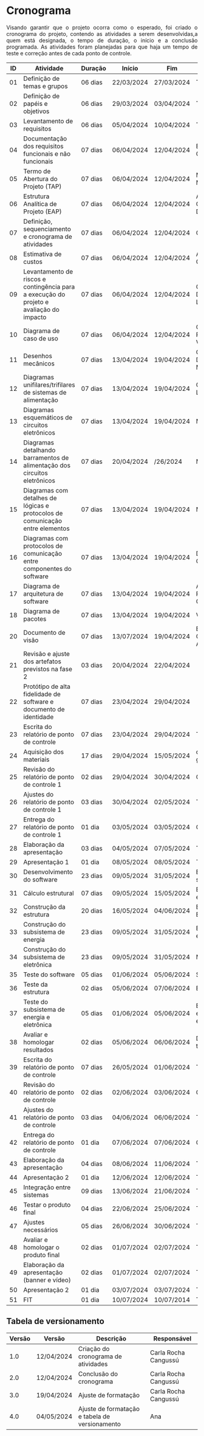 # Cronograma

<p style="text-align: justify;"> Visando garantir que o projeto ocorra como o esperado, foi criado o cronograma do projeto, contendo as atividades a serem desenvolvidas,a quem está designada, o tempo de duração, o início e a conclusão programada. As atividades foram planejadas para que haja um tempo de teste e correção antes de cada ponto de controle. </p>



|ID|Atividade|Duração|Início|Fim|Atribuído|
|--|---------|-------|------|---|---------|
|01| Definição de temas e grupos |06 dias | 22/03/2024 | 27/03/2024|Todas|
|02| Definição de papéis  e objetivos|06 dias|29/03/2024|03/04/2024|Todas|
|03| Levantamento de requisitos|06 dias|05/04/2024|10/04/2024|Todas|
|04| Documentação dos requisitos funcionais e não funcionais | 07 dias |06/04/2024|12/04/2024| Brenda e Carol|
|05| Termo de Abertura do Projeto (TAP)| 07 dias |06/04/2024|12/04/2024| Maria e Miguel|
|06| Estrutura Analítica de Projeto (EAP)| 07 dias |06/04/2024|12/04/2024| Ana Carolina e Denniel|
|07|Definição, sequenciamento e cronograma de atividades| 07 dias |06/04/2024|12/04/2024| Carla|
|08| Estimativa de custos | 07 dias |06/04/2024|12/04/2024| Artur e Cássio|
|09| Levantamento de riscos e contingência para a execução do projeto e avaliação do impacto | 07 dias |06/04/2024|12/04/2024| Ciro, Diogo e Lucas|
|10|Diagrama de caso de uso| 07 dias |06/04/2024|12/04/2024| Guilherme, Pedro e Vinicius |
|11|Desenhos mecânicos| 07 dias |13/04/2024| 19/04/2024| Cássio, Diogo e Maria |
|12|Diagramas unifilares/trifilares de sistemas de alimentação| 07 dias |13/04/2024|19/04/2024| Carol e Lucas|
|13|Diagramas esquemáticos de circuitos eletrônicos| 07 dias |13/04/2024|19/04/2024| Miguel|
|14|Diagramas detalhando barramentos de alimentação dos circuitos eletrônicos| 07 dias |20/04/2024|/26/2024| Miguel| 
|15|Diagramas com detalhes de lógicas e protocolos de comunicação entre elementos| 07 dias |13/04/2024|19/04/2024| Miguel | 
|16|Diagramas com protocolos de comunicação entre componentes do software| 07 dias |13/04/2024|19/04/2024| Denniel e Ciro|
|17| Diagrama de arquitetura de software | 07 dias | 13/04/2024| 19/04/2024|Artur, Pedro e Guilherme|
|18| Diagrama de pacotes|07 dias| 13/04/2024| 19/04/2024|Vinicius|
|20| Documento de visão |07 dias|13/07/2024|19/04/2024|Brenda, Carla e Ana |
|21| Revisão e ajuste dos  artefatos previstos na fase 2 |03 dias|20/04/2024|22/04/2024||
|22| Protótipo de alta fidelidade de software e documento de identidade|07 dias|23/04/2024| 29/04/2024||
|23| Escrita do relatório de ponto de controle|07 dias| 23/04/2024 |29/04/2024|Todos|
|24| Aquisição dos materiais |17 dias|29/04/2024| 15/05/2024| cada sub grupo|
|25| Revisão do relatório de ponto de controle 1|02 dias|29/04/2024 | 30/04/2024| Gerência |
|26| Ajustes do relatório de ponto de controle 1|03 dias|30/04/2024 | 02/05/2024| Todos |
|27| Entrega do relatório de ponto de controle 1|01 dia| 03/05/2024| 03/05/2024 | Gerência|
|28| Elaboração da apresentação| 03 dias| 04/05/2024 | 07/05/2024| Todos|
|29| Apresentação 1 |01 dia|08/05/2024| 08/05/2024|Todos|
|30| Desenvolvimento do software |23 dias|09/05/2024 | 31/05/2024| Equipe de software|
|31| Cálculo estrutural| 07 dias |09/05/2024| 15/05/2024 |Equipe de estrutura|
|32| Construção da estrutura |20 dias|16/05/2024 |04/06/2024 |Equipe de Estrutura|
|33| Construção do subsistema de energia| 23 dias |09/05/2024|31/05/2024|Equipe de energia|
|34| Construção do subsistema de eletrônica|23 dias|09/05/2024|31/05/2024|Miguel|
|35| Teste do software |05 dias|01/06/2024|05/06/2024|Software| 
|36| Teste da estrutura|02 dias|05/06/2024|07/06/2024|Estrutura|
|37| Teste do subsistema de energia e eletrônica|05 dias|01/06/2024|05/06/2024|Equipe energia e eletrônica|
|38| Avaliar e homologar resultados|02 dias|05/06/2024|06/06/2024|Diretores técnicos|
|39| Escrita do relatório de ponto de controle|07 dias| 26/05/2024 |01/06/2024|Todos|
|40| Revisão do relatório de ponto de controle|02 dias|02/06/2024 | 03/06/2024| Gerência|
|41| Ajustes do relatório de ponto de controle |03 dias|04/06/2024 | 06/06/2024| Todos|
|42| Entrega do relatório de ponto de controle |01 dia| 07/06/2024| 07/06/2024 | Gerência|
|43| Elaboração da apresentação| 04 dias| 08/06/2024 | 11/06/2024| Todos|
|44| Apresentação 2 |01 dia|12/06/2024| 12/06/2024|Todos|
|45| Integração entre sistemas |09 dias|13/06/2024| 21/06/2024| Todos|
|46| Testar o produto final  |04 dias| 22/06/2024 | 25/06/2024|Todos|
|47| Ajustes necessários|05 dias|26/06/2024 |30/06/2024|Todos|
|48| Avaliar e homologar o produto final |02 dias |01/07/2024| 02/07/2024|Todos|
|49| Elaboração da apresentação (banner e vídeo)| 02 dias| 01/07/2024 | 02/07/2024| Todos|
|50| Apresentação 2 |01 dia|03/07/2024| 03/07/2024|Todos|
|51| FIT |01 dia| 10/07/2024| 10/07/2014|Todos|

## Tabela de versionamento

| Versão | Versão | Descrição |Responsável|
|---|------|----------|-----------|
| 1.0 | 12/04/2024 |Criação do cronograma de atividades |Carla Rocha Cangussú|
| 2.0 | 12/04/2024 | Conclusão do cronograma | Carla Rocha Cangussú|
| 3.0 | 19/04/2024 | Ajuste de formatação | Carla Rocha Cangussú |
| 4.0 | 04/05/2024 | Ajuste de formatação e tabela de versionamento | Ana |